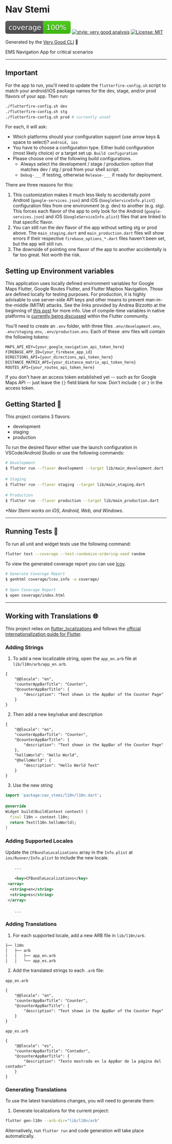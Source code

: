 # Nav Stemi

![coverage][coverage_badge]
[![style: very good analysis][very_good_analysis_badge]][very_good_analysis_link]
[![License: MIT][license_badge]][license_link]

Generated by the [Very Good CLI][very_good_cli_link] 🤖

EMS Navigation App for critical scenarios

---

## Important

For the app to run, you'll need to update the `flutterfire-config.sh` script to match your android/iOS package names for the dev, stage, and/or prod flavors of your app. Then run:

```sh
./flutterfire-config.sh dev
./flutterfire-config.sh stg
./flutterfire-config.sh prod # currently unset
```

For each, it will ask:

* Which platforms should your configuration support (use arrow keys & space to select)? `android, ios`
* You have to choose a configuration type. Either build configuration (most likely choice) or a target set up. `Build configuration`
* Please choose one of the following build configurations.
  * Always select the development / stage / production option that matches dev / stg / prod from your shell script.
  * `Debug-___` if testing, otherwise `Release-___` if ready for deployment.

There are three reasons for this:

1. This customization makes it much less likely to accidentally point Android (`google-services.json`) and iOS (`GoogleServiceInfo.plist`) configuration files from one environment (e.g. dev) to another (e.g. stg). This forces each flavor of the app to only look for the Android (`google-services.json`) and iOS (`GoogleServiceInfo.plist`) files that are linked to that specific flavor.
2. You can still run the dev flavor of the app without setting stg or prod above. The `main_staging.dart` and `main_production.dart` files will show errors if their respective `firebase_options_*.dart` files haven't been set, but the app will still run.
3. The downside of pointing one flavor of the app to another accidentally is far too great. Not worth the risk.

## Setting up Environment variables

This application uses locally defined environment variables for Google Maps Flutter, Google Routes Flutter, and Flutter Mapbox Navigation. Those are defined locally for testing purposes. For production, it is highly advisable to use server-side API keys and other means to prevent man-in-the-middle (MITM) attacks. See the links provided by Andrea Bizzotto at the beginning of [this post](https://codewithandrea.com/articles/flutter-api-keys-dart-define-env-files/) for more info. Use of compile-time variables in native platforms is [currently being discussed](https://github.com/flutter/flutter/issues/139289) within the Flutter community.

You'll need to create an `.env` folder, with three files `.env/development.env`, `.env/staging.env`, `.env/production.env`. Each of these .env files will contain the following tokens:

```text
MAPS_API_KEY={your_google_navigation_api_token_here}
FIREBASE_APP_ID={your_firebase_app_id}
DIRECTIONS_API={your_directions_api_token_here}
DISTANCE_MATRIX_API={your_distance_matrix_api_token_here}
ROUTES_API={your_routes_api_token_here}
```

If you don't have an access token established yet -- such as for Google Maps API -- just leave the `{}` field blank for now. Don't include `{` or `}` in the access token.

## Getting Started 🚀

This project contains 3 flavors:

* development
* staging
* production

To run the desired flavor either use the launch configuration in VSCode/Android Studio or use the following commands:

```sh
# Development
$ flutter run --flavor development --target lib/main_development.dart

# Staging
$ flutter run --flavor staging --target lib/main_staging.dart

# Production
$ flutter run --flavor production --target lib/main_production.dart
```

_\*Nav Stemi works on iOS, Android, Web, and Windows._

---

## Running Tests 🧪

To run all unit and widget tests use the following command:

```sh
flutter test --coverage --test-randomize-ordering-seed random
```

To view the generated coverage report you can use [lcov](https://github.com/linux-test-project/lcov).

```sh
# Generate Coverage Report
$ genhtml coverage/lcov.info -o coverage/

# Open Coverage Report
$ open coverage/index.html
```

---

## Working with Translations 🌐

This project relies on [flutter_localizations][flutter_localizations_link] and follows the [official internationalization guide for Flutter][internationalization_link].

### Adding Strings

1. To add a new localizable string, open the `app_en.arb` file at `lib/l10n/arb/app_en.arb`.

```arb
{
    "@@locale": "en",
    "counterAppBarTitle": "Counter",
    "@counterAppBarTitle": {
        "description": "Text shown in the AppBar of the Counter Page"
    }
}
```

2. Then add a new key/value and description

```arb
{
    "@@locale": "en",
    "counterAppBarTitle": "Counter",
    "@counterAppBarTitle": {
        "description": "Text shown in the AppBar of the Counter Page"
    },
    "helloWorld": "Hello World",
    "@helloWorld": {
        "description": "Hello World Text"
    }
}
```

3. Use the new string

```dart
import 'package:nav_stemi/l10n/l10n.dart';

@override
Widget build(BuildContext context) {
  final l10n = context.l10n;
  return Text(l10n.helloWorld);
}
```

### Adding Supported Locales

Update the `CFBundleLocalizations` array in the `Info.plist` at `ios/Runner/Info.plist` to include the new locale.

```xml
    ...

    <key>CFBundleLocalizations</key>
 <array>
  <string>en</string>
  <string>es</string>
 </array>

    ...
```

### Adding Translations

1. For each supported locale, add a new ARB file in `lib/l10n/arb`.

```
├── l10n
│   ├── arb
│   │   ├── app_en.arb
│   │   └── app_es.arb
```

2. Add the translated strings to each `.arb` file:

`app_en.arb`

```arb
{
    "@@locale": "en",
    "counterAppBarTitle": "Counter",
    "@counterAppBarTitle": {
        "description": "Text shown in the AppBar of the Counter Page"
    }
}
```

`app_es.arb`

```arb
{
    "@@locale": "es",
    "counterAppBarTitle": "Contador",
    "@counterAppBarTitle": {
        "description": "Texto mostrado en la AppBar de la página del contador"
    }
}
```

### Generating Translations

To use the latest translations changes, you will need to generate them:

1. Generate localizations for the current project:

```sh
flutter gen-l10n --arb-dir="lib/l10n/arb"
```

Alternatively, run `flutter run` and code generation will take place automatically.

[coverage_badge]: coverage_badge.svg
[flutter_localizations_link]: https://api.flutter.dev/flutter/flutter_localizations/flutter_localizations-library.html
[internationalization_link]: https://flutter.dev/docs/development/accessibility-and-localization/internationalization
[license_badge]: https://img.shields.io/badge/license-MIT-blue.svg
[license_link]: https://opensource.org/licenses/MIT
[very_good_analysis_badge]: https://img.shields.io/badge/style-very_good_analysis-B22C89.svg
[very_good_analysis_link]: https://pub.dev/packages/very_good_analysis
[very_good_cli_link]: https://github.com/VeryGoodOpenSource/very_good_cli
